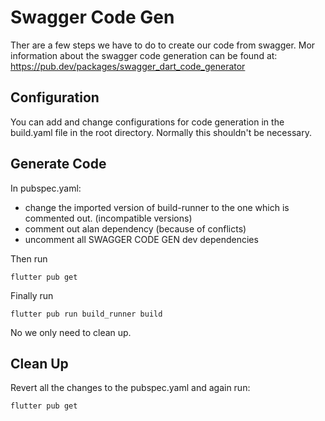 # Swagger Code Gen

Ther are a few steps we have to do to create our code from swagger. Mor information about the swagger code generation can be found at: https://pub.dev/packages/swagger_dart_code_generator

## Configuration

You can add and change configurations for code generation in the build.yaml file in the root directory. Normally this shouldn't be necessary.

## Generate Code

In pubspec.yaml:
- change the imported version of build-runner to the one which is commented out. (incompatible versions)
- comment out alan dependency (because of conflicts)
- uncomment all SWAGGER CODE GEN dev dependencies

Then run 
```
flutter pub get
```

Finally run
```
flutter pub run build_runner build
```

No we only need to clean up.

## Clean Up
Revert all the changes to the pubspec.yaml and again run:
```
flutter pub get
```